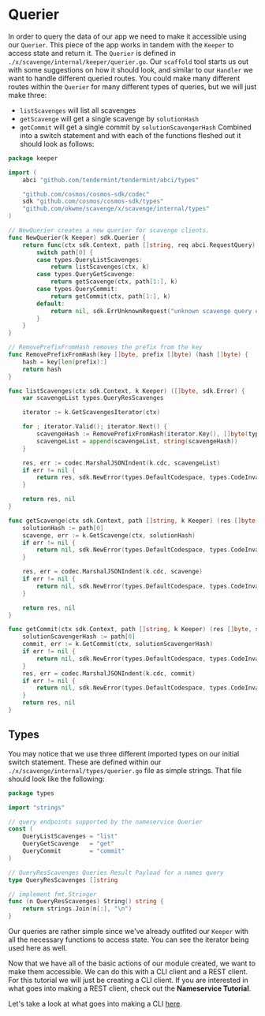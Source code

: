 # Querier

In order to query the data of our app we need to make it accessible using our `Querier`. This piece of the app works in tandem with the `Keeper` to access state and return it. The `Querier` is defined in `./x/scavenge/internal/keeper/querier.go`. Our `scaffold` tool starts us out with some suggestions on how it should look, and similar to our `Handler` we want to handle different queried routes. You could make many different routes within the `Querier` for many different types of queries, but we will just make three:
 * `listScavenges` will list all scavenges
 * `getScavenge` will get a single scavenge by `solutionHash`
 * `getCommit` will get a single commit by `solutionScavengerHash`
Combined into a switch statement and with each of the functions fleshed out it should look as follows:
```go
package keeper

import (
	abci "github.com/tendermint/tendermint/abci/types"

	"github.com/cosmos/cosmos-sdk/codec"
	sdk "github.com/cosmos/cosmos-sdk/types"
	"github.com/okwme/scavenge/x/scavenge/internal/types"
)

// NewQuerier creates a new querier for scavenge clients.
func NewQuerier(k Keeper) sdk.Querier {
	return func(ctx sdk.Context, path []string, req abci.RequestQuery) ([]byte, sdk.Error) {
		switch path[0] {
		case types.QueryListScavenges:
			return listScavenges(ctx, k)
		case types.QueryGetScavenge:
			return getScavenge(ctx, path[1:], k)
		case types.QueryCommit:
			return getCommit(ctx, path[1:], k)
		default:
			return nil, sdk.ErrUnknownRequest("unknown scavenge query endpoint")
		}
	}
}

// RemovePrefixFromHash removes the prefix from the key
func RemovePrefixFromHash(key []byte, prefix []byte) (hash []byte) {
	hash = key[len(prefix):]
	return hash
}

func listScavenges(ctx sdk.Context, k Keeper) ([]byte, sdk.Error) {
	var scavengeList types.QueryResScavenges

	iterator := k.GetScavengesIterator(ctx)

	for ; iterator.Valid(); iterator.Next() {
		scavengeHash := RemovePrefixFromHash(iterator.Key(), []byte(types.ScavengePrefix))
		scavengeList = append(scavengeList, string(scavengeHash))
	}

	res, err := codec.MarshalJSONIndent(k.cdc, scavengeList)
	if err != nil {
		return res, sdk.NewError(types.DefaultCodespace, types.CodeInvalid, "Could not marshal result to JSON")
	}

	return res, nil
}

func getScavenge(ctx sdk.Context, path []string, k Keeper) (res []byte, sdkError sdk.Error) {
	solutionHash := path[0]
	scavenge, err := k.GetScavenge(ctx, solutionHash)
	if err != nil {
		return nil, sdk.NewError(types.DefaultCodespace, types.CodeInvalid, err.Error())
	}

	res, err = codec.MarshalJSONIndent(k.cdc, scavenge)
	if err != nil {
		return nil, sdk.NewError(types.DefaultCodespace, types.CodeInvalid, "Could not marshal result to JSON")
	}

	return res, nil
}

func getCommit(ctx sdk.Context, path []string, k Keeper) (res []byte, sdkError sdk.Error) {
	solutionScavengerHash := path[0]
	commit, err := k.GetCommit(ctx, solutionScavengerHash)
	if err != nil {
		return nil, sdk.NewError(types.DefaultCodespace, types.CodeInvalid, err.Error())
	}
	res, err = codec.MarshalJSONIndent(k.cdc, commit)
	if err != nil {
		return nil, sdk.NewError(types.DefaultCodespace, types.CodeInvalid, "Could not marshal result to JSON")
	}
	return res, nil
}
```

## Types
You may notice that we use three different imported types on our initial switch statement. These are defined within our `./x/scavenge/internal/types/querier.go` file as simple strings. That file should look like the following:
```go
package types

import "strings"

// query endpoints supported by the nameservice Querier
const (
	QueryListScavenges = "list"
	QueryGetScavenge   = "get"
	QueryCommit        = "commit"
)

// QueryResScavenges Queries Result Payload for a names query
type QueryResScavenges []string

// implement fmt.Stringer
func (n QueryResScavenges) String() string {
	return strings.Join(n[:], "\n")
}
```

Our queries are rather simple since we've already outfited our `Keeper` with all the necessary functions to access state. You can see the iterator being used here as well.

Now that we have all of the basic actions of our module created, we want to make them accessible. We can do this with a CLI client and a REST client. For this tutorial we will just be creating a CLI client. If you are interested in what goes into making a REST client, check out the **Nameservice Tutorial**.

Let's take a look at what goes into making a CLI [here]("./08-cli.md").